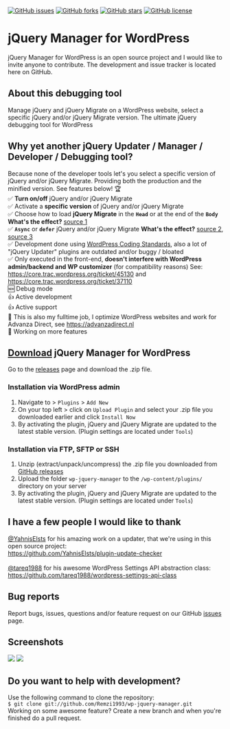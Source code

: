 [![GitHub issues](https://img.shields.io/github/issues/Remzi1993/wp-jquery-manager.svg)](https://github.com/Remzi1993/wp-jquery-manager/issues)
[![GitHub forks](https://img.shields.io/github/forks/Remzi1993/wp-jquery-manager.svg)](https://github.com/Remzi1993/wp-jquery-manager/network/members)
[![GitHub stars](https://img.shields.io/github/stars/Remzi1993/wp-jquery-manager.svg)](https://github.com/Remzi1993/wp-jquery-manager/stargazers)
[![GitHub license](https://img.shields.io/badge/license-GPLv3-blue.svg)](https://github.com/Remzi1993/wp-jquery-manager/blob/master/LICENSE)
# jQuery Manager for WordPress
jQuery Manager for WordPress is an open source project and I would like to invite anyone to contribute. The development and issue tracker is located here on GitHub.

## About this debugging tool
Manage jQuery and jQuery Migrate on a WordPress website, select a specific jQuery and/or jQuery Migrate version. The ultimate jQuery debugging tool for WordPress

## Why yet another jQuery Updater / Manager / Developer / Debugging tool?
Because none of the developer tools let's you select a specific version of jQuery and/or jQuery Migrate. Providing both the production and the minified version. See features below! :trophy:<br>
:white_check_mark: **Turn on/off** jQuery and/or jQuery Migrate<br>
:white_check_mark: Activate a **specific version** of jQuery and/or jQuery Migrate<br>
:white_check_mark: Choose how to load **jQuery Migrate** in the **`Head`** or at the end of the **`Body`** **What's the effect?** [source 1](https://flaviocopes.com/javascript-async-defer/)<br>
:white_check_mark: **`Async`** or **`defer`** jQuery and/or jQuery Migrate **What's the effect?** [source 2](https://www.growingwiththeweb.com/2014/02/async-vs-defer-attributes.html), [source 3](https://bitsofco.de/async-vs-defer/)<br>
:white_check_mark: Development done using [WordPress Coding Standards](https://make.wordpress.org/core/handbook/best-practices/coding-standards/), also a lot of "jQuery Updater" plugins are outdated and/or buggy / bloated<br>
:white_check_mark: Only executed in the front-end, **doesn't interfere with WordPress admin/backend and WP customizer** (for compatibility reasons) See: https://core.trac.wordpress.org/ticket/45130 and https://core.trac.wordpress.org/ticket/37110 <br>
:new: Debug mode<br>
:thumbsup: Active development<br>
:thumbsup: Active support<br>
:office: This is also my fulltime job, I optimize WordPress websites and work for Advanza Direct, see https://advanzadirect.nl <br>
:arrows_counterclockwise: Working on more features

## [Download](https://github.com/Remzi1993/wp-jquery-manager/releases) jQuery Manager for WordPress
Go to the [releases](https://github.com/Remzi1993/wp-jquery-manager/releases) page and download the .zip file.

### Installation via WordPress admin
1. Navigate to > `Plugins` > `Add New`
2. On your top left > click on `Upload Plugin` and select your .zip file you downloaded earlier and click `Install Now`
3. By activating the plugin, jQuery and jQuery Migrate are updated to the latest stable version. (Plugin settings are located under `Tools`)

### Installation via FTP, SFTP or SSH
1. Unzip (extract/unpack/uncompress) the .zip file you downloaded from [GitHub releases](https://github.com/Remzi1993/wp-jquery-manager/releases)
2. Upload the folder `wp-jquery-manager` to the `/wp-content/plugins/` directory on your server
3. By activating the plugin, jQuery and jQuery Migrate are updated to the latest stable version. (Plugin settings are located under `Tools`)

## I have a few people I would like to thank
[@YahnisElsts](https://github.com/YahnisElsts) for his amazing work on a updater, that we're using in this open source project:<br> https://github.com/YahnisElsts/plugin-update-checker <br><br>
[@tareq1988](https://github.com/tareq1988) for his awesome WordPress Settings API abstraction class:<br> https://github.com/tareq1988/wordpress-settings-api-class <br>

## Bug reports
Report bugs, issues, questions and/or feature request on our GitHub [issues](https://github.com/Remzi1993/wp-jquery-manager/issues) page.

## Screenshots
<img src="https://raw.githubusercontent.com/Remzi1993/wp-jquery-manager/master/assets/img/screenshot-1.jpg">
<img src="https://raw.githubusercontent.com/Remzi1993/wp-jquery-manager/master/assets/img/screenshot-2.jpg">

## Do you want to help with development?
Use the following command to clone the repository:<br>
`$ git clone git://github.com/Remzi1993/wp-jquery-manager.git`<br>
Working on some awesome feature? Create a new branch and when you're finished do a pull request.
